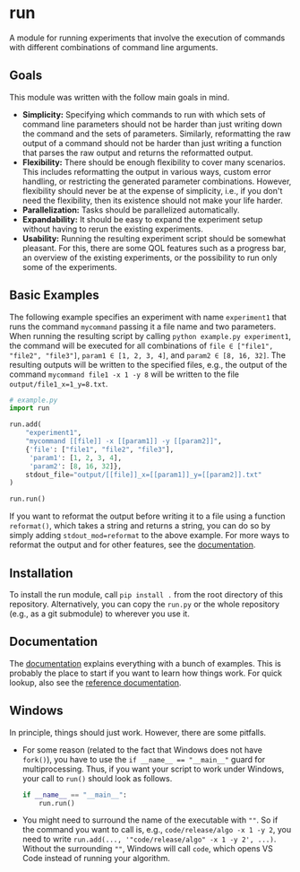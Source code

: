 # run

A module for running experiments that involve the execution of
commands with different combinations of command line arguments.

## Goals

This module was written with the follow main goals in mind.
  * **Simplicity:** Specifying which commands to run with which sets
    of command line parameters should not be harder than just writing
    down the command and the sets of parameters.  Similarly,
    reformatting the raw output of a command should not be harder than
    just writing a function that parses the raw output and returns the
    reformatted output.
  * **Flexibility:** There should be enough flexibility to cover many
    scenarios.  This includes reformatting the output in various ways,
    custom error handling, or restricting the generated parameter
    combinations.  However, flexibility should never be at the expense
    of simplicity, i.e., if you don't need the flexibility, then its
    existence should not make your life harder.
  * **Parallelization:** Tasks should be parallelized automatically.
  * **Expandability:** It should be easy to expand the experiment
    setup without having to rerun the existing experiments.
  * **Usability:** Running the resulting experiment script should be
    somewhat pleasant.  For this, there are some QOL features such as
    a progress bar, an overview of the existing experiments, or the
    possibility to run only some of the experiments.

## Basic Examples

The following example specifies an experiment with name `experiment1`
that runs the command `mycommand` passing it a file name and two
parameters.  When running the resulting script by calling `python
example.py experiment1`, the command will be executed for all
combinations of `file ∈ ["file1", "file2", "file3"]`, `param1 ∈ [1, 2,
3, 4]`, and `param2 ∈ [8, 16, 32]`.  The resulting outputs will be
written to the specified files, e.g., the output of the command
`mycommand file1 -x 1 -y 8` will be written to the file
`output/file1_x=1_y=8.txt`.

```python
# example.py
import run

run.add(
    "experiment1",
    "mycommand [[file]] -x [[param1]] -y [[param2]]",
    {'file': ["file1", "file2", "file3"],
     'param1': [1, 2, 3, 4],
     'param2': [8, 16, 32]},
    stdout_file="output/[[file]]_x=[[param1]]_y=[[param2]].txt"
)

run.run()
```

If you want to reformat the output before writing it to a file using a
function `reformat()`, which takes a string and returns a string, you
can do so by simply adding `stdout_mod=reformat` to the above example.
For more ways to reformat the output and for other features, see the
[documentation](https://thobl.github.io/run/).

## Installation

To install the run module, call `pip install .` from the root
directory of this repository.  Alternatively, you can copy the
`run.py` or the whole repository (e.g., as a git submodule) to
wherever you use it.

## Documentation

The [documentation](https://thobl.github.io/run/) explains everything
with a bunch of examples.  This is probably the place to start if you
want to learn how things work.  For quick lookup, also see the
[reference documentation](https://thobl.github.io/run/run.html).

## Windows

In principle, things should just work.  However, there are some
pitfalls.


  * For some reason (related to the fact that Windows does not have
    `fork()`), you have to use the `if __name__ == "__main__"` guard
    for multiprocessing.  Thus, if you want your script to work under
    Windows, your call to `run()` should look as follows.

    ```python
    if __name__ == "__main__":
        run.run()
    ```
  
  * You might need to surround the name of the executable with `""`.
    So if the command you want to call is, e.g., `code/release/algo -x
    1 -y 2`, you need to write `run.add(..., '"code/release/algo" -x 1 -y
    2', ...)`.  Without the surrounding `""`, Windows will call
    `code`, which opens VS Code instead of running your algorithm.

